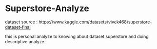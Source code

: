 # Superstore-Analyze

dataset source : https://www.kaggle.com/datasets/vivek468/superstore-dataset-final

this is personal analyze to knowing about dataset superstore and doing descriptive analyze.

